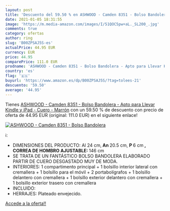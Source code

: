 ```yaml
---
layout: post
title: 'Descuento del 59.50 % en ASHWOOD - Camden 8351 - Bolso Bandolera '
date: 2021-01-05 18:31:55
image: 'https://m.media-amazon.com/images/I/51QOC5pw+aL._SL200_.jpg'
comments: true
category: ofertas
author: ring
slug: 'B00ZPSAJ5S-es'
actualPrice: 44.95 EUR
currency: EUR
price: 44.95
comparePrice: 111.0 EUR
prodname: 'ASHWOOD - Camden 8351 - Bolso Bandolera - Apto para Llevar Kindle y iPad - Cuero - Marrón'
country: 'es'
flag: '🇪🇸'
buyurl: 'https://www.amazon.es/dp/B00ZPSAJ5S/?tag=tolees-21'
descuento: '59.50'
average: '44.95'
---
```


Tienes [ASHWOOD - Camden 8351 - Bolso Bandolera - Apto para Llevar Kindle y iPad - Cuero - Marrón](https://www.amazon.es/dp/B00ZPSAJ5S/?tag=tolees-21) con un 59.50 % de descuento con precio de oferta de 44.95 EUR (original: 111.0 EUR) en el siguiente enlace!

[![ASHWOOD - Camden 8351 - Bolso Bandolera ](https://m.media-amazon.com/images/I/51QOC5pw+aL._SL200_.jpg)](https://www.amazon.es/dp/B00ZPSAJ5S/?tag=tolees-21)

ℹ️:

- DIMENSIONES DEL PRODUCTO: Al </b>24 cm,<b> An </b>20.5 cm, <b>P </b>6 cm<b></b><b> </b> <b> , CORREA DE HOMBRO AJUSTABLE: </b>146 cm
- SE TRATA DE UN FANTÁSTICO BOLSO BANDOLERA ELABORADO PARTIR DE CUERO DESGASTADO MUY DE MODA.
- INTERIORES: 1 compartimento principal + 1 bolsillo interior lateral con cremallera + 1 bolsillo para el móvil + 2 portabolígrafos + 1 bolsillo delantero con cremallera + 1 bolsillo exterior delantero con cremallera + 1 bolsillo exterior trasero con cremallera
- INCLUIDO:
- HERRAJES: Plateado envejecido.

[Accede a la oferta!!](https://www.amazon.es/dp/B00ZPSAJ5S/?tag=tolees-21)
